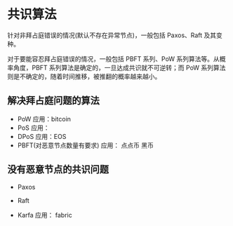 # 共识算法
针对非拜占庭错误的情况(默认不存在异常节点)，一般包括 Paxos、Raft 及其变种。

对于要能容忍拜占庭错误的情况，一般包括 PBFT 系列、PoW 系列算法等。从概率角度，PBFT 系列算法是确定的，一旦达成共识就不可逆转；而 PoW 系列算法则是不确定的，随着时间推移，被推翻的概率越来越小。

## 解决拜占庭问题的算法
- PoW 
    应用：bitcoin
- PoS
    应用：
- DPoS
    应用：EOS
- PBFT(对恶意节点数量有要求)
    应用： 点点币 黑币
## 没有恶意节点的共识问题
- Paxos

- Raft

- Karfa
    应用： fabric



